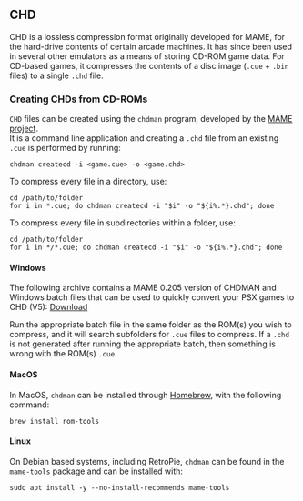 ## CHD

CHD is a lossless compression format originally developed for MAME, for the hard-drive contents of certain arcade machines. It has since been used in several other emulators as a means of storing CD-ROM game data. For CD-based games, it compresses the contents of a disc image (`.cue` + `.bin` files) to a single `.chd` file.

### Creating CHDs from CD-ROMs

`CHD` files can be created using the `chdman` program, developed by the [MAME project](https://mamedev.org).    
It is a command line application and creating a `.chd` file from an existing `.cue` is performed by running:

```shell
chdman createcd -i <game.cue> -o <game.chd>
```

To compress every file in a directory, use:

```shell
cd /path/to/folder
for i in *.cue; do chdman createcd -i "$i" -o "${i%.*}.chd"; done
```

To compress every file in subdirectories within a folder, use:

```shell
cd /path/to/folder
for i in */*.cue; do chdman createcd -i "$i" -o "${i%.*}.chd"; done
```


#### Windows

The following archive contains a MAME 0.205 version of CHDMAN and Windows batch files that can be used to quickly convert your PSX games to CHD (V5): [Download](https://drive.google.com/file/d/0B-ElaPpvBHs5aUd0QUM3c05kY2c/view?usp=sharing)

Run the appropriate batch file in the same folder as the ROM(s) you wish to compress, and it will search subfolders for `.cue` files to compress. If a `.chd` is not generated after running the appropriate batch, then something is wrong with the ROM(s) `.cue`.

#### MacOS

In MacOS, `chdman` can be installed through [Homebrew](https://brew.sh/), with the following command:

```shell
brew install rom-tools
```

#### Linux

On Debian based systems, including RetroPie, `chdman` can be found in the `mame-tools` package and can be installed with:

```shell
sudo apt install -y --no-install-recommends mame-tools
```
